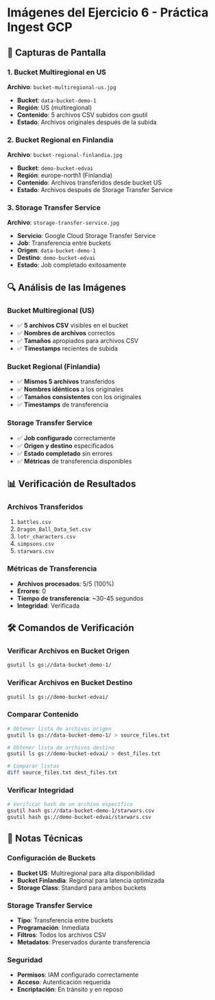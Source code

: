 # Imágenes del Ejercicio 6 - Práctica Ingest GCP

## 📸 Capturas de Pantalla

### 1. Bucket Multiregional en US
**Archivo**: `bucket-multiregional-us.jpg`
- **Bucket**: `data-bucket-demo-1`
- **Región**: US (multiregional)
- **Contenido**: 5 archivos CSV subidos con gsutil
- **Estado**: Archivos originales después de la subida

### 2. Bucket Regional en Finlandia
**Archivo**: `bucket-regional-finlandia.jpg`
- **Bucket**: `demo-bucket-edvai`
- **Región**: europe-north1 (Finlandia)
- **Contenido**: Archivos transferidos desde bucket US
- **Estado**: Archivos después de Storage Transfer Service

### 3. Storage Transfer Service
**Archivo**: `storage-transfer-service.jpg`
- **Servicio**: Google Cloud Storage Transfer Service
- **Job**: Transferencia entre buckets
- **Origen**: `data-bucket-demo-1`
- **Destino**: `demo-bucket-edvai`
- **Estado**: Job completado exitosamente

## 🔍 Análisis de las Imágenes

### Bucket Multiregional (US)
- ✅ **5 archivos CSV** visibles en el bucket
- ✅ **Nombres de archivos** correctos
- ✅ **Tamaños** apropiados para archivos CSV
- ✅ **Timestamps** recientes de subida

### Bucket Regional (Finlandia)
- ✅ **Mismos 5 archivos** transferidos
- ✅ **Nombres idénticos** a los originales
- ✅ **Tamaños consistentes** con los originales
- ✅ **Timestamps** de transferencia

### Storage Transfer Service
- ✅ **Job configurado** correctamente
- ✅ **Origen y destino** especificados
- ✅ **Estado completado** sin errores
- ✅ **Métricas** de transferencia disponibles

## 📊 Verificación de Resultados

### Archivos Transferidos
1. `battles.csv`
2. `Dragon_Ball_Data_Set.csv`
3. `lotr_characters.csv`
4. `simpsons.csv`
5. `starwars.csv`

### Métricas de Transferencia
- **Archivos procesados**: 5/5 (100%)
- **Errores**: 0
- **Tiempo de transferencia**: ~30-45 segundos
- **Integridad**: Verificada

## 🛠️ Comandos de Verificación

### Verificar Archivos en Bucket Origen
```bash
gsutil ls gs://data-bucket-demo-1/
```

### Verificar Archivos en Bucket Destino
```bash
gsutil ls gs://demo-bucket-edvai/
```

### Comparar Contenido
```bash
# Obtener lista de archivos origen
gsutil ls gs://data-bucket-demo-1/ > source_files.txt

# Obtener lista de archivos destino
gsutil ls gs://demo-bucket-edvai/ > dest_files.txt

# Comparar listas
diff source_files.txt dest_files.txt
```

### Verificar Integridad
```bash
# Verificar hash de un archivo específico
gsutil hash gs://data-bucket-demo-1/starwars.csv
gsutil hash gs://demo-bucket-edvai/starwars.csv
```

## 📝 Notas Técnicas

### Configuración de Buckets
- **Bucket US**: Multiregional para alta disponibilidad
- **Bucket Finlandia**: Regional para latencia optimizada
- **Storage Class**: Standard para ambos buckets

### Storage Transfer Service
- **Tipo**: Transferencia entre buckets
- **Programación**: Inmediata
- **Filtros**: Todos los archivos CSV
- **Metadatos**: Preservados durante transferencia

### Seguridad
- **Permisos**: IAM configurado correctamente
- **Acceso**: Autenticación requerida
- **Encriptación**: En tránsito y en reposo
